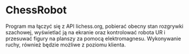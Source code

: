 # ChessRobot

Program ma łączyć się z API lichess.org, pobierać obecny stan rozgrywki szachowej, wyświetlać ją na ekranie oraz kontrolować robota UR
i przesuwać figury na planszy za pomocą elektromagnesu.
Wykonywanie ruchy, również będzie możliwe z poziomu klienta.
